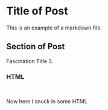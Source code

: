 
<!--- Fascination Title 3 -->

# Title of Post
This is an example of a markdown file.  

## Section of Post
Fascination Title 3.

### HTML
<br>
<div>
  <p>Now here I snuck in some HTML</p>
</div>

